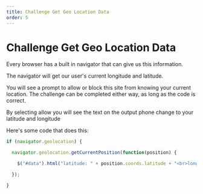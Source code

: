 ```yaml
---
title: Challenge Get Geo Location Data
order: 5
---
```

# Challenge Get Geo Location Data

Every browser has a built in navigator that can give us this information.

The navigator will get our user's current longitude and latitude.

You will see a prompt to allow or block this site from knowing your current location. The challenge can be completed either way, as long as the code is correct.

By selecting allow you will see the text on the output phone change to your latitude and longitude

Here's some code that does this:

```javascript
if (navigator.geolocation) {

  navigator.geolocation.getCurrentPosition(function(position) {

    $("#data").html("latitude: " + position.coords.latitude + "<br>longitude: " + position.coords.longitude);

  });

}
```
